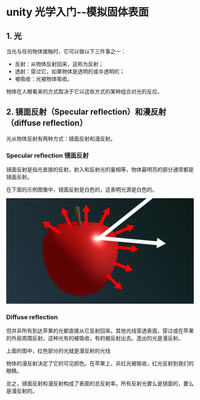 # unity 光学入门--模拟固体表面

## 1. 光

当光与任何物体接触时，它可以做以下三件事之一：

- 反射：从物体反射回来，这称为反射；
- 透射：穿过它，如果物体是透明的或半透明的；
- 被吸收：光被物体吸收。

物体在人眼看来的方式取决于它以这些方式的某种组合对光的反应。

## 2. 镜面反射（Specular reflection）和漫反射（diffuse reflection）

光从物体反射有两种方式：镜面反射和漫反射。

### Specular reflection 镜面反射

镜面反射是指光直接的反射，射入和反射光的量相等，物体最明亮的部分通常都是镜面反射。

在下面的示例图像中，镜面反射是白色的，这表明光源是白色的。

![](../imgs/Specular_&_diffuse_reflection.png)

### Diffuse reflection

但并非所有到达苹果的光都直接从它反射回来。其他光线穿透表面，穿过或在苹果的外层周围反射。这种光有的被吸收，有的被反射出去。逸出的光是漫反射。

上面的图中，红色部分的光就是漫反射的光线

物体的漫反射决定了它的可见颜色。在苹果上，非红光被吸收，红光反射到我们的眼睛。

总之，镜面反射和漫反射构成了表面的总反射率。所有反射光要么是镜面的，要么是漫反射的。
